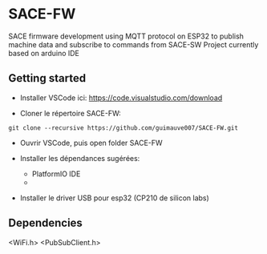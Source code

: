 # SACE-FW
SACE firmware development using MQTT protocol on ESP32 to publish machine data and subscribe to commands from SACE-SW
Project currently based on arduino IDE

## Getting started
- Installer VSCode ici: https://code.visualstudio.com/download

- Cloner le répertoire SACE-FW:
```
git clone --recursive https://github.com/guimauve007/SACE-FW.git
```

- Ouvrir VSCode, puis open folder SACE-FW

- Installer les dépendances sugérées:
	- PlatformIO IDE
	- 

- Installer le driver USB pour esp32 (CP210 de silicon labs)


## Dependencies
<WiFi.h> 
<PubSubClient.h>
